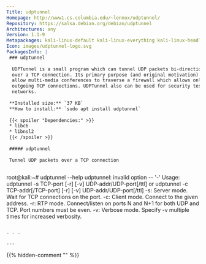 ```yaml
---
Title: udptunnel
Homepage: http://www1.cs.columbia.edu/~lennox/udptunnel/
Repository: https://salsa.debian.org/debian/udptunnel
Architectures: any
Version: 1.1-9
Metapackages: kali-linux-default kali-linux-everything kali-linux-headless kali-linux-large kali-tools-post-exploitation 
Icon: images/udptunnel-logo.svg
PackagesInfo: |
 ### udptunnel
 
  UDPTunnel is a small program which can tunnel UDP packets bi-directionally
  over a TCP connection. Its primary purpose (and original motivation) is to
  allow multi-media conferences to traverse a firewall which allows only
  outgoing TCP connections. UDPTunnel also can be used for security tests in
  networks.
 
 **Installed size:** `37 KB`  
 **How to install:** `sudo apt install udptunnel`  
 
 {{< spoiler "Dependencies:" >}}
 * libc6 
 * libnsl2 
 {{< /spoiler >}}
 
 ##### udptunnel
 
 Tunnel UDP packets over a TCP connection
 
 ```
 root@kali:~# udptunnel --help
 udptunnel: invalid option -- '-'
 Usage: udptunnel -s TCP-port [-r] [-v] UDP-addr/UDP-port[/ttl]
     or udptunnel -c TCP-addr[/TCP-port] [-r] [-v] UDP-addr/UDP-port[/ttl]
      -s: Server mode.  Wait for TCP connections on the port.
      -c: Client mode.  Connect to the given address.
      -r: RTP mode.  Connect/listen on ports N and N+1 for both UDP and TCP.
          Port numbers must be even.
      -v: Verbose mode.  Specify -v multiple times for increased verbosity.
 ```
 
 - - -
 
---
```

{{% hidden-comment "<!--Do not edit anything above this line-->" %}}
